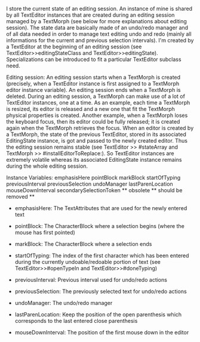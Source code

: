 I store the current state of an editing session. An instance of mine is shared by all TextEditor instances that are created during an editing session managed by a TextMorph (see below for more explanations about editing session). The state data are basically made of an undo/redo manager and of all data needed in order to manage text editing undo and redo (mainly all informations for the current and previous selection intervals).
I'm created by a TextEditor at the beginning of an editing session (see TextEditor>>editingStateClass and TextEditor>>editingState). Specializations can be introduced to fit a particular TextEditor subclass need.

Editing session:
An  editing session starts when a TextMorph is created (precisely, when a TextEditor instance is first assigned to a TextMorph editor instance variable). An editing session ends when a TextMorph is deleted. During an editing session, a TextMorph can make use of a lot of TextEditor instances, one at a time. As an example, each time a TextMorph is resized, its editor is released and a new one that fit the TextMorph physical properties  is created. Another example, when a TextMorph loses the keyboard focus, then its editor could be fully released; it is created again when the TextMorph retrieves the focus.
When an editor is created by a TextMorph, the state of the previous TextEditor, stored in its associated EditingState instance, is got and passed to the newly created editor. Thus the editing session remains stable (see TextEditor >> #stateArray and TextMorph >> #installEditorToReplace:). So TextEditor instances are extremely volatile whereas its associated EditingState instance remains during the whole editing session.

Instance Variables:
   emphasisHere <Array of TextAttribute>
   pointBlock <CharacterBlock>
   markBlock <CharacterBlock>
   startOfTyping <Integer>
   previousInterval <Interval>
   previousSelection <Text>
   undoManager <HistoryIterator>
   lastParenLocation <Integer>
   mouseDownInterval <Interval>
   secondarySelectionToken  ** obsolete ** should be removed **

- emphasisHere:
   The TextAttributes that are used for the newly entered text

- pointBlock:
   The CharacterBlock where a selection begins (where the mouse has first pointed)

- markBlock:
   The CharacterBlock where a selection ends

- startOfTyping:
   The index of the first character which has been entered during the currently undoable/redoable portion of text (see TextEditor>>#openTypeIn and TextEditor>>#doneTyping)

- previousInterval:
   Previous interval used for undo/redo actions

- previousSelection:
   The previously selected text for undo/redo actions

- undoManager:
   The undo/redo manager

- lastParenLocation:
   Keep the position of the open parenthesis which corresponds to the last entered close parenthesis

- mouseDownInterval:
   The position of the first mouse down in the editor
